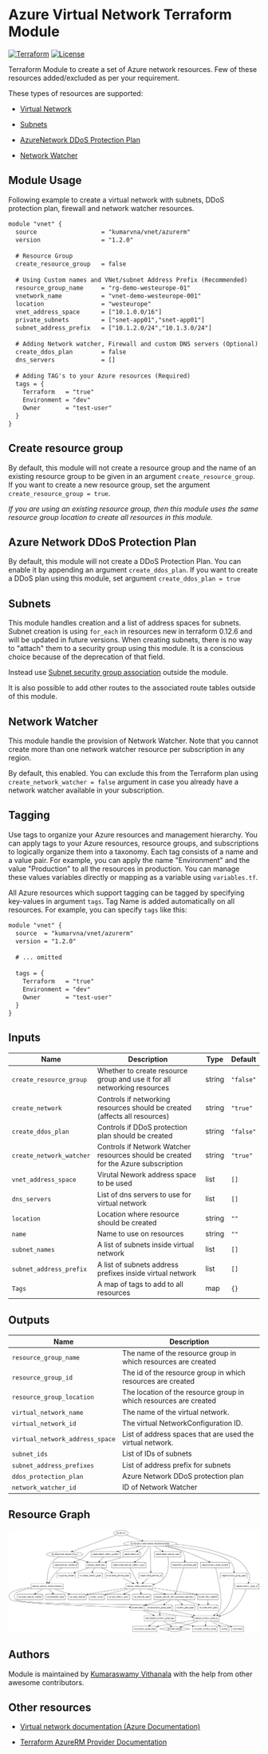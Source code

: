# Azure Virtual Network Terraform Module

[![Terraform](https://img.shields.io/badge/Terraform%20-0.12-brightgreen.svg?style=flat)](https://github.com/hashicorp/terraform/releases) [![License](https://img.shields.io/badge/License%20-MIT-brightgreen.svg?style=flat)](https://github.com/kumarvna/cloudascode/blob/master/LICENSE)

Terraform Module to create a set of Azure network resources. Few of these resources added/excluded as per your requirement.

These types of resources are supported:

* [Virtual Network](https://www.terraform.io/docs/providers/azurerm/r/virtual_network.html)

* [Subnets](https://www.terraform.io/docs/providers/azurerm/r/subnet.html)

* [AzureNetwork DDoS Protection Plan](https://www.terraform.io/docs/providers/azurerm/r/network_ddos_protection_plan.html)

* [Network Watcher](https://www.terraform.io/docs/providers/azurerm/r/network_watcher.html)

## Module Usage

Following example to create a virtual network with subnets, DDoS protection plan, firewall and network watcher resources.

```
module "vnet" {
  source                  = "kumarvna/vnet/azurerm"
  version                 = "1.2.0"
  
  # Resource Group
  create_resource_group   = false

  # Using Custom names and VNet/subnet Address Prefix (Recommended)
  resource_group_name     = "rg-demo-westeurope-01"
  vnetwork_name           = "vnet-demo-westeurope-001"
  location                = "westeurope"
  vnet_address_space      = ["10.1.0.0/16"]
  private_subnets         = ["snet-app01","snet-app01"]
  subnet_address_prefix   = ["10.1.2.0/24","10.1.3.0/24"]

  # Adding Network watcher, Firewall and custom DNS servers (Optional)
  create_ddos_plan        = false
  dns_servers             = []

  # Adding TAG's to your Azure resources (Required)
  tags = {
    Terraform   = "true"
    Environment = "dev"
    Owner       = "test-user"
  }
}
```
## Create resource group

By default, this module will not create a resource group and the name of an existing resource group to be given in an argument `create_resource_group`. If you want to create a new resource group, set the argument `create_resource_group = true`.

*If you are using an existing resource group, then this module uses the same resource group location to create all resources in this module.*

## Azure Network DDoS Protection Plan

By default, this module will not create a DDoS Protection Plan. You can enable it by appending an argument `create_ddos_plan`. If you want to create a DDoS plan using this module, set argument `create_ddos_plan = true`

## Subnets

This module handles creation and a list of address spaces for subnets. Subnet creation is using `for_each` in resources new in terraform 0.12.6 and will be updated in future versions. When creating subnets, there is no way to "attach" them to a security group using this module. It is a conscious choice because of the deprecation of that field.

Instead use [Subnet security group association](https://www.terraform.io/docs/providers/azurerm/r/subnet_network_security_group_association.html) outside the module.

It is also possible to add other routes to the associated route tables outside of this module.

## Network Watcher

This module handle the provision of Network Watcher. Note that you cannot create more than one network watcher resource per subscription in any region.

By default, this enabled. You can exclude this from the Terraform plan using `create_network_watcher = false` argument in case you already have a network watcher available in your subscription.

## Tagging

Use tags to organize your Azure resources and management hierarchy. You can apply tags to your Azure resources, resource groups, and subscriptions to logically organize them into a taxonomy. Each tag consists of a name and a value pair. For example, you can apply the name "Environment" and the value "Production" to all the resources in production. You can manage these values variables directly or mapping as a variable using `variables.tf`.

All Azure resources which support tagging can be tagged by specifying key-values in argument `tags`. Tag Name is added automatically on all resources. For example, you can specify `tags` like this:

```
module "vnet" {
  source  = "kumarvna/vnet/azurerm"
  version = "1.2.0"

  # ... omitted

  tags = {
    Terraform   = "true"
    Environment = "dev"
    Owner       = "test-user"
  }
}  
```

## Inputs

Name | Description | Type | Default
---- | ----------- | ---- | -------
`create_resource_group` | Whether to create resource group and use it for all networking resources | string | `"false"`
`create_network` | Controls if networking resources should be created (affects all resources) | string | `"true"`
`create_ddos_plan` | Controls if DDoS protection plan should be created | string | `"false"`
`create_network_watcher`|Controls if Network Watcher resources should be created for the Azure subscription |string|`"true"`
`vnet_address_space`|Virutal Nework address space to be used |list|`[]`
`dns_servers` | List of dns servers to use for virtual network | list |`[]`
`location` |Location where resource should be created |string |`""`
`name` | Name to use on resources | string |`""`
`subnet_names`|A list of subnets inside virtual network| list |`[]`
`subnet_address_prefix`|A list of subnets address prefixes inside virtual network| list |`[]`
`Tags`|A map of tags to add to all resources|map|`{}`

## Outputs

Name | Description
---- | -----------
`resource_group_name` | The name of the resource group in which resources are created
`resource_group_id` | The id of the resource group in which resources are created
`resource_group_location`| The location of the resource group in which resources are created
`virtual_network_name` | The name of the virtual network.
`virtual_network_id` |The virtual NetworkConfiguration ID.
`virtual_network_address_space` | List of address spaces that are used the virtual network.
`subnet_ids` | List of IDs of subnets
`subnet_address_prefixes` | List of address prefix for  subnets
`ddos_protection_plan` | Azure Network DDoS protection plan
`network_watcher_id` | ID of Network Watcher

## Resource Graph

![Resource Graph](graph.png)

## Authors

Module is maintained by [Kumaraswamy Vithanala](mailto:kumarvna@gmail.com) with the help from other awesome contributors.

## Other resources

* [Virtual network documentation (Azure Documentation)](https://docs.microsoft.com/en-us/azure/virtual-network/)

* [Terraform AzureRM Provider Documentation](https://www.terraform.io/docs/providers/azurerm/index.html)
